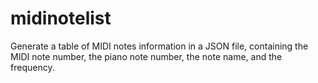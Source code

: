 # midinotelist
Generate a table of MIDI notes information in a JSON file, containing the MIDI note number, the piano note number, the note name, and the frequency.

